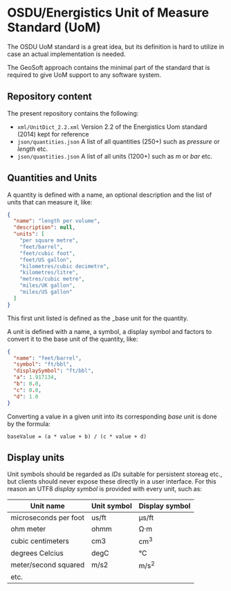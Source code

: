 # OSDU/Energistics Unit of Measure Standard (UoM)

The OSDU UoM standard is a great idea, but its definition is hard to utilize in case an actual
implementation is needed.

The GeoSoft approach contains the minimal part of the standard that is required to give UoM support
to any software system.


## Repository content

The present repository contains the following:

* `xml/UnitDict_2.2.xml`  Version 2.2 of the Energistics Uom standard (2014) kept for reference
* `json/quantities.json`  A list of all quantities (250+) such as _pressure_ or _length_ etc.
* `json/quantities.json`  A list of all units (1200+) such as _m_ or _bar_ etc.



## Quantities and Units

A quantity is defined with a name, an optional description and the list of units that can measure it, like:

```JSON
{
  "name": "length per volume",
  "description": null,
  "units": [
    "per square metre",
    "feet/barrel",
    "feet/cubic foot",
    "feet/US gallon",
    "kilometres/cubic decimetre",
    "kilometres/litre",
    "metres/cubic metre",
    "miles/UK gallon",
    "miles/US gallon"
  ]
}
```

This first unit listed is defined as the _base unit for the quantity.

A unit is defined with a name, a symbol, a display symbol and factors to convert it to the base unit
of the quantity, like:

```JSON
{
  "name": "feet/barrel",
  "symbol": "ft/bbl",
  "displaySymbol": "ft/bbl",
  "a": 1.917134,
  "b": 0.0,
  "c": 0.0,
  "d": 1.0
}
```

Converting a value in a given unit into its corresponding _base_ unit is done by the formula:

```
baseValue = (a * value + b) / (c * value + d)
```


## Display units

Unit symbols should be regarded as _IDs_ suitable for persistent storeag etc., but clients
should never expose these directly in a user interface. For this reason an UTF8 _display symbol_
is provided with every unit, such as:


| Unit name             | Unit symbol | Display symbol   |
|-----------------------|-------------|------------------|
| microseconds per foot | us/ft       | &#181;s/ft       |
| ohm meter             | ohmm        | &#8486;&middot;m |
| cubic centimeters     | cm3         | cm<sup>3</sup>   |
| degrees Celcius       | degC        | &deg;C           |
| meter/second squared  | m/s2        | m/s<sup>2</sup>  |
| etc.                  |             |                  |

